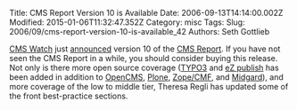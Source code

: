 Title: CMS Report Version 10 is Available
Date: 2006-09-13T14:14:00.002Z
Modified: 2015-01-06T11:32:47.352Z
Category: misc
Tags: 
Slug: 2006/09/cms-report-version-10-is-available_42
Authors: Seth Gottlieb

[CMS Watch](http://www.cmswatch.com) just [announced](http://www.cmswatch.com/Trends/743-We-release-version-10-of-The-CMS-Report?source=RSS)  version 10 of the [CMS Report](http://www.cmswatch.com/CMS/Report/).  If you have not seen the CMS Report in a while, you should consider buying this release.  Not only is there more open source coverage ([TYPO3](http://typo3.org) and [eZ publish](http://ez.no) has been added in addition to [OpenCMS](http://www.opencms.org), [Plone](http://plone.org), [Zope/CMF](http://zope.org), and [Midgard](http://www.midgard-project.org/)), and more coverage of the low to middle tier, Theresa Regli has updated some of the front best-practice sections.
